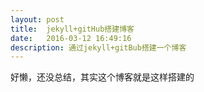 ```yaml
---
layout: post
title:  jekyll+gitHub搭建博客
date:   2016-03-12 16:49:16
description: 通过jekyll+gitBub搭建一个博客
---
```



好懒，还没总结，其实这个博客就是这样搭建的






